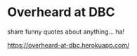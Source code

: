 Overheard at DBC
========

share funny quotes about anything... ha!

https://overheard-at-dbc.herokuapp.com/
